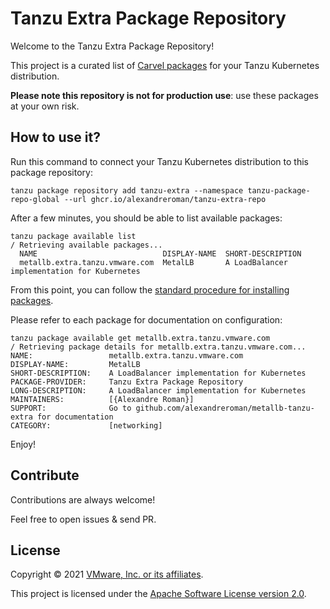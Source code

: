 # Tanzu Extra Package Repository

Welcome to the Tanzu Extra Package Repository!

This project is a curated list of [Carvel packages](https://carvel.dev/kapp-controller/docs/latest/packaging/)
for your Tanzu Kubernetes distribution.

**Please note this repository is not for production use**:
use these packages at your own risk.

## How to use it?

Run this command to connect your Tanzu Kubernetes distribution to this package repository:

```shell
tanzu package repository add tanzu-extra --namespace tanzu-package-repo-global --url ghcr.io/alexandreroman/tanzu-extra-repo
```

After a few minutes, you should be able to list available packages:

```shell
tanzu package available list
/ Retrieving available packages...
  NAME                            DISPLAY-NAME  SHORT-DESCRIPTION
  metallb.extra.tanzu.vmware.com  MetalLB       A LoadBalancer implementation for Kubernetes
```

From this point, you can follow the
[standard procedure for installing packages](https://tanzucommunityedition.io/docs/latest/package-management/#installing-a-package).

Please refer to each package for documentation on configuration:

```shell
tanzu package available get metallb.extra.tanzu.vmware.com
/ Retrieving package details for metallb.extra.tanzu.vmware.com...
NAME:                 metallb.extra.tanzu.vmware.com
DISPLAY-NAME:         MetalLB
SHORT-DESCRIPTION:    A LoadBalancer implementation for Kubernetes
PACKAGE-PROVIDER:     Tanzu Extra Package Repository
LONG-DESCRIPTION:     A LoadBalancer implementation for Kubernetes
MAINTAINERS:          [{Alexandre Roman}]
SUPPORT:              Go to github.com/alexandreroman/metallb-tanzu-extra for documentation
CATEGORY:             [networking]
```

Enjoy!

## Contribute

Contributions are always welcome!

Feel free to open issues & send PR.

## License

Copyright &copy; 2021 [VMware, Inc. or its affiliates](https://vmware.com).

This project is licensed under the [Apache Software License version 2.0](https://www.apache.org/licenses/LICENSE-2.0).
